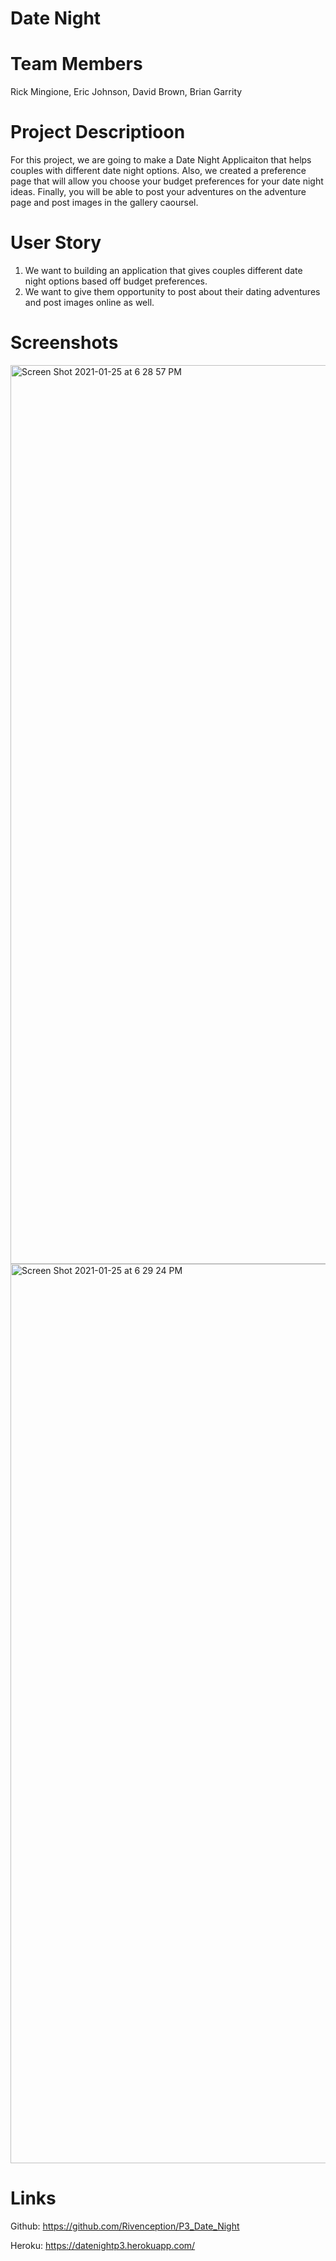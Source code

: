 # Date Night 

# Team Members 
Rick Mingione, Eric Johnson, David Brown, Brian Garrity 

# Project Descriptioon 

For this project, we are going to make a Date Night Applicaiton that helps couples with different date night options. Also, we created a preference page that will allow you choose your budget preferences for your date night ideas. Finally, you will be able to post your adventures on the adventure page and post images in the gallery caoursel. 


# User Story 
1. We want to  building an application that gives couples different date night options based off budget preferences.
2. We want to give them opportunity to post about their dating adventures and post images online as well. 

# Screenshots 
<img width="1438" alt="Screen Shot 2021-01-25 at 6 28 57 PM" src="https://user-images.githubusercontent.com/68867054/105778987-783e7380-5f3b-11eb-9fa8-b1e7b8ee2f24.png">

<img width="1439" alt="Screen Shot 2021-01-25 at 6 29 24 PM" src="https://user-images.githubusercontent.com/68867054/105779037-8f7d6100-5f3b-11eb-9014-b273c23d0ef1.png">

# Links

Github: https://github.com/Rivenception/P3_Date_Night

Heroku: https://datenightp3.herokuapp.com/ 
